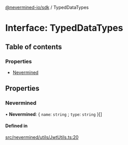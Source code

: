 [@nevermined-io/sdk](../code-reference.md) / TypedDataTypes

# Interface: TypedDataTypes

## Table of contents

### Properties

- [Nevermined](TypedDataTypes.md#nevermined)

## Properties

### Nevermined

• **Nevermined**: { `name`: `string` ; `type`: `string` }[]

#### Defined in

[src/nevermined/utils/JwtUtils.ts:20](https://github.com/nevermined-io/sdk-js/blob/bb26f8ab/src/nevermined/utils/JwtUtils.ts#L20)
